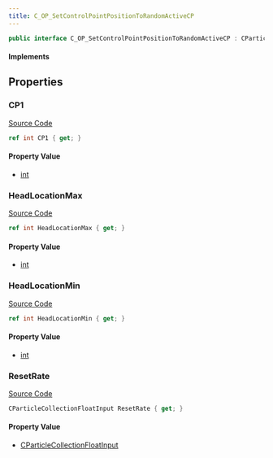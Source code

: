 ```yaml
---
title: C_OP_SetControlPointPositionToRandomActiveCP
---
```


```csharp
public interface C_OP_SetControlPointPositionToRandomActiveCP : CParticleFunctionPreEmission, CParticleFunctionOperator, CParticleFunction, ISchemaClass<CParticleFunction>, ISchemaClass<CParticleFunctionOperator>, ISchemaClass<CParticleFunctionPreEmission>, ISchemaClass<C_OP_SetControlPointPositionToRandomActiveCP>, ISchemaField, ISchemaClass, INativeHandle
```

#### Implements

## Properties

### CP1

[Source Code](https://github.com/swiftly-solution/swiftlys2/blob/beta/managed/src/SwiftlyS2.Generated/Schemas/Interfaces/C_OP_SetControlPointPositionToRandomActiveCP.cs#L16)

```csharp
ref int CP1 { get; }
```

#### Property Value

- [int](https://learn.microsoft.com/dotnet/api/system.int32)

### HeadLocationMax

[Source Code](https://github.com/swiftly-solution/swiftlys2/blob/beta/managed/src/SwiftlyS2.Generated/Schemas/Interfaces/C_OP_SetControlPointPositionToRandomActiveCP.cs#L20)

```csharp
ref int HeadLocationMax { get; }
```

#### Property Value

- [int](https://learn.microsoft.com/dotnet/api/system.int32)

### HeadLocationMin

[Source Code](https://github.com/swiftly-solution/swiftlys2/blob/beta/managed/src/SwiftlyS2.Generated/Schemas/Interfaces/C_OP_SetControlPointPositionToRandomActiveCP.cs#L18)

```csharp
ref int HeadLocationMin { get; }
```

#### Property Value

- [int](https://learn.microsoft.com/dotnet/api/system.int32)

### ResetRate

[Source Code](https://github.com/swiftly-solution/swiftlys2/blob/beta/managed/src/SwiftlyS2.Generated/Schemas/Interfaces/C_OP_SetControlPointPositionToRandomActiveCP.cs#L22)

```csharp
CParticleCollectionFloatInput ResetRate { get; }
```

#### Property Value

- [CParticleCollectionFloatInput](/docs/api/shared/schemadefinitions/cparticlecollectionfloatinput)

